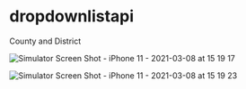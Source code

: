 # dropdownlistapi

County and District

![Simulator Screen Shot - iPhone 11 - 2021-03-08 at 15 19 17](https://user-images.githubusercontent.com/64318805/110322498-459c9600-8024-11eb-8dfa-0e1f0e11b9c1.png)

![Simulator Screen Shot - iPhone 11 - 2021-03-08 at 15 19 23](https://user-images.githubusercontent.com/64318805/110322703-97452080-8024-11eb-89be-99ee995b6a67.png)

